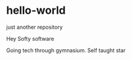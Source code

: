 # hello-world
just another repository


Hey Softy software

Going tech through gymnasium. Self taught star

